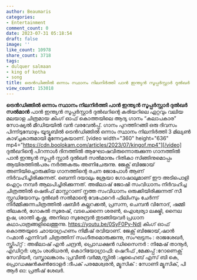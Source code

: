 ```yaml
---
author: Beaumaris
categories:
- Entertainment
comment_count: 0
date: 2023-07-31 05:18:54
draft: false
image: ''
like_count: 10978
share_count: 3718
tags:
- dulquer salmaan
- king of kotha
- song
title: ട്രെൻഡിങ്ങിൽ ഒന്നാം സ്ഥാനം നിലനിർത്തി പാൻ ഇന്ത്യൻ സൂപ്പർസ്റ്റാർ ദുൽഖർ സൽമാൻ
view_count: 153018
---
```


**ട്രെൻഡിങ്ങിൽ ഒന്നാം സ്ഥാനം നിലനിർത്തി പാൻ ഇന്ത്യൻ സൂപ്പർസ്റ്റാർ ദുൽഖർ സൽമാൻ** പാൻ ഇന്ത്യൻ സൂപ്പർസ്റ്റാർ ദുൽഖറിന്റെ കരിയറിലെ ഏറ്റവും വലിയ മലയാള ചിത്രമായ കിംഗ് ഓഫ് കൊത്തയിലെ ആദ്യ ഗാനം “കലാപകാര” സോഷ്യൽ മീഡിയയിൽ വൻ വരവേൽപ്പ്. ഗാനം പുറത്തിറങ്ങി ഒരു ദിവസം പിന്നിടുമ്പോഴും യൂട്യൂബിൽ ട്രെൻഡിങ്ങിൽ ഒന്നാം സ്ഥാനം നിലനിർത്തി 3 മില്യൺ കാഴ്ച്ചകാരുമായി മുന്നേറുകയാണ്. [video width="360" height="636" mp4="https://cdn.boolokam.com/articles/2023/07/kingof.mp4"][/video] ദുൽഖറിന്റെ പിറന്നാൾ ദിനത്തിൽ ആഘോഷവിരുന്നൊരുക്കുന്ന ഗാനത്തിൽ പാൻ ഇന്ത്യൻ സൂപ്പർ സ്റ്റാർ ദുൽഖർ സൽമാനും റിതികാ സിങ്ങിനുമൊപ്പം ആയിരത്തിൽപരം നർത്തകരും അണിചേരുന്നു. ജേക്സ്‌ ബിജോയ് അണിയിച്ചൊരുക്കിയ ഗാനത്തിന്റെ രചന ജോപോൾ ആണ് നിർവഹിച്ചിരിക്കുന്നത്. ബെന്നി ദയാലും ശ്രേയാ ഗോഷാലുമാണ് ഈ അടിപൊളി ഐറ്റം നമ്പർ ആലപിച്ചിരിക്കുന്നത്. അഭിലാഷ് ജോഷി സംവിധാനം നിർവഹിച്ച ചിത്രത്തിൽ ഷെരിഫ് മാസ്റ്ററാണ് നൃത്ത സംവിധാനം ഒരുക്കിയിരിക്കുന്നത് സീ സ്റ്റുഡിയോസും ദുൽഖർ സൽമാന്റെ വേഫേറെർ ഫിലിംസും ചേർന്ന് നിർമ്മിക്കുന്നചിത്രത്തിൽ ഷബീർ കല്ലറക്കൽ, പ്രസന്ന, ചെമ്പൻ വിനോദ്, ഷമ്മി തിലകൻ, ഗോകുൽ സുരേഷ്, വടചെന്നൈ ശരൺ, ഐശ്വര്യാ ലക്ഷ്മി, നൈല ഉഷ, ശാന്തി കൃഷ്ണ, അനിഖാ സുരേന്ദ്രൻ തുടങ്ങിയവർ പ്രധാന കഥാപാത്രങ്ങളിലെത്തുന്നു. https://youtu.be/0SyF0Py-NdI കിംഗ് ഓഫ് കൊത്തയുടെ ഛായാഗ്രഹണം നിമീഷ് രവിയാണ്. ജേക്സ്‌ ബിജോയ്,ഷാൻ റഹ്മാൻ എന്നിവർ ചിത്രത്തിന് സംഗീതമൊരുക്കുന്നു, സംഘട്ടനം : രാജശേഖർ, സ്ക്രിപ്റ്റ് : അഭിലാഷ് എൻ ചന്ദ്രൻ, പ്രൊഡക്ഷൻ ഡിസൈനർ : നിമേഷ് താനൂർ, എഡിറ്റർ: ശ്യാം ശശിധരൻ, കൊറിയോഗ്രാഫി: ഷെറീഫ് ,മേക്കപ്പ് :റോണെക്സ് സേവിയർ, വസ്ത്രാലങ്കാരം :പ്രവീൺ വർമ്മ,സ്റ്റിൽ :ഷുഹൈബ് എസ് ബി കെ, പ്രൊഡക്ഷൻകൺട്രോളർ :ദീപക് പരമേശ്വരൻ, മ്യൂസിക് : സോണി മ്യൂസിക്, പി ആർ ഓ: പ്രതീഷ് ശേഖർ.